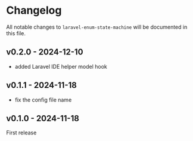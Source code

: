 # Changelog

All notable changes to `laravel-enum-state-machine` will be documented in this file.

## v0.2.0 - 2024-12-10

- added Laravel IDE helper model hook

## v0.1.1 - 2024-11-18

- fix the config file name

## v0.1.0 - 2024-11-18

First release
